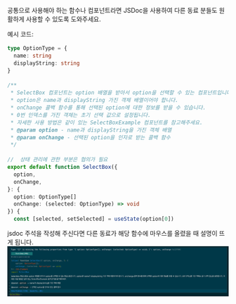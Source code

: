공통으로 사용해야 하는 함수나 컴포넌트라면 JSDoc을 사용하여 다른 동료 분들도 원활하게 사용할 수 있도록 도와주세요.

예시 코드:
``` typescript
type OptionType = {
  name: string
  displayString: string
}

/**
 * SelectBox 컴포넌트는 option 배열을 받아서 option을 선택할 수 있는 컴포넌트입니다.
 * option은 name과 displayString 가진 객체 배열이어야 합니다.
 * onChange 콜백 함수를 통해 선택된 option에 대한 정보를 받을 수 있습니다.
 * 0번 인덱스를 가진 객체는 초기 선택 값으로 설정됩니다.
 * 자세한 사용 방법은 같이 있는 SelectBoxExample 컴포넌트를 참고해주세요.
 * @param option - name과 displayString을 가진 객체 배열
 * @param onChange - 선택된 option을 인자로 받는 콜백 함수
 */

//  상태 관리에 관한 부분은 협의가 필요
export default function SelectBox({
  option,
  onChange,
}: {
  option: OptionType[]
  onChange: (selected: OptionType) => void
}) {
  const [selected, setSelected] = useState(option[0])
```

jsdoc 주석을 작성해 주신다면 다른 동료가 해당 함수에 마우스를 올렸을 때 설명이 뜨게 됩니다.  
![image](../../uploads/4138e59629f25805c472981f4efa2f8b/image.png)